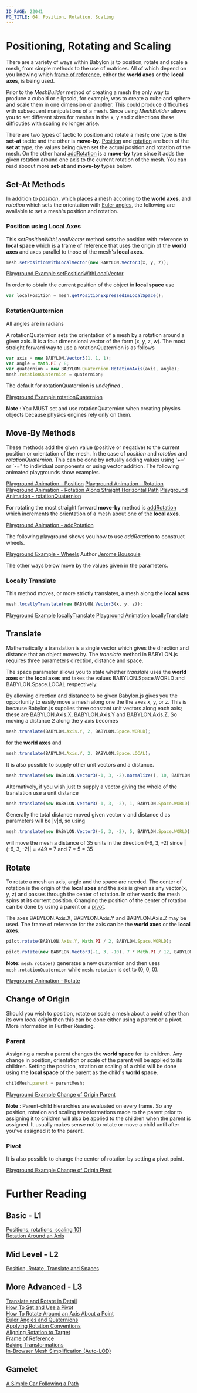 ```yaml
---
ID_PAGE: 22041
PG_TITLE: 04. Position, Rotation, Scaling
---
```

# Positioning, Rotating and Scaling 

There are a variety of ways within Babylon.js to position, rotate and scale a mesh, from simple methods to the use of matrices. All of which depend on you knowing which [frame of reference](/babylon101/position#frames-of-reference), either the **world axes** or the **local axes**, is being used. 

Prior to the _MeshBuilder_ method of creating a mesh the only way to produce a cuboid or ellipsoid, for example, was to create a cube and sphere and scale them in one dimension or another. This could produce difficulties with subsequent manipulations of a mesh. Since using _MeshBuilder_ allows you to set different sizes for meshes in the x, y and z directions these difficuties with [scaling](/babylon101/position#scaling) no longer arise. 

There are two types of tactic to position and rotate a mesh; one type is the **set-at** tactic and the other is **move-by**. [Position](babylon101/position#position) and [rotation](/babylon101/position#rotation) are both of the **set at** type, the values being given set the actual position and rotation of the mesh. On the other hand [addRotation](babylon101/position#sequencing-rotations) is a **move-by** type since it adds the given rotation around one axis to the current rotation of the mesh. You can read aboout more **set-at** and **move-by** types below.

## Set-At Methods

In addition to  _position_, which places a mesh accoring to the **world axes**, and _rotation_ which sets the orientation with [Euler angles](/how_to/Euler_Angles), the following are available to set a mesh's position and rotation.

### Position using Local Axes

This _setPositionWithLocalVector_ method sets the position with reference to **local space** which is a frame of reference that uses the origin of the **world axes** and axes parallel to those of the mesh's **local axes**. 

```javascript
mesh.setPositionWithLocalVector(new BABYLON.Vector3(x, y, z));
```
[Playground Example setPositionWithLocalVector](https://www.babylonjs-playground.com/#EYZE4Q#2)

In order to obtain the current position of the object in **local space** use

```javascript
var localPosition = mesh.getPositionExpressedInLocalSpace();
```

### RotationQuaternion

All angles are in radians

A rotationQuaternion sets the orientation of a mesh by a rotation around a given axis. It is a four dimensional vector of the form (x, y, z, w). The most straight forward way to use a rotationQuaternion is as follows

```javascript
var axis = new BABYLON.Vector3(1, 1, 1);
var angle = Math.PI / 8;
var quaternion = new BABYLON.Quaternion.RotationAxis(axis, angle);
mesh.rotationQuaternion = quaternion;
```

The default for rotationQuaternion is _undefined_ . 

[Playground Example rotationQuaternion](https://www.babylonjs-playground.com/#EYZE4Q#3) 

**Note** : You MUST set and use rotationQuaternion when creating physics objects because physics engines rely only on them.

## Move-By Methods

These methods add the given value (positive or negative) to the current position or orientation of the mesh. In the case of _position_ and _rotation_ and _rotationQuaternion_. This can be done by actually adding values using '+=' or `-=" to individual components or using vector addition. The following animated playgrounds show examples.

[Playground Animation - Position](https://www.babylonjs-playground.com/#66EBY3)
[Playground Animation - Rotation](https://www.babylonjs-playground.com/#1ST43U#47)
[Playground Animation  - Rotation Along Straight Horizontal Path](https://www.babylonjs-playground.com/#92EYG#12)
[Playground Animation - rotationQuaternion](https://www.babylonjs-playground.com/#1ST43U#44)

For rotating the most straight forward **move-by** method is [addRotation](babylon101/position#sequencing-rotations) which increments the orientation of a mesh about one of the **local axes**.

[Playground Animation - addRotation](https://www.babylonjs-playground.com/#EYZE4Q#5)

The following playground shows you how to use _addRotation_ to construct wheels.

[Playground Example - Wheels](http://www.babylonjs-playground.com/#1PON40#12) Author [Jerome Bousquie](http://jerome.bousquie.fr/BJS/demos/)

The other ways below move by the values given in the parameters.

### Locally Translate

This method moves, or more strictly translates, a mesh along the **local axes**

```javascript
mesh.locallyTranslate(new BABYLON.Vector3(x, y, z));
```
[Playground Example locallyTranslate](https://www.babylonjs-playground.com/#EYZE4Q#1)
[Playground Animation locallyTranslate](https://www.babylonjs-playground.com/#EYZE4Q#4)

## Translate

Mathematically a translation is a single vector which gives the direction and distance that an object moves by. The _translate_ method in BABYLON.js requires three parameters direction, distance and space.

The space parameter allows you to state whether _translate_ uses the **world axes** or the **local axes** and takes the values BABYLON.Space.WORLD and BABYLON.Space.LOCAL respectively.

By allowing direction and distance to be given Babylon.js gives you the opportunity to easily move a mesh along one the the axes x, y, or z. This is because Babylon.js supplies three constant unit vectors along each axis; these are BABYLON.Axis.X, BABYLON.Axis.Y and BABYLON.Axis.Z. So moving a distance 2 along the y axis becomes

```javascript
mesh.translate(BABYLON.Axis.Y, 2, BABYLON.Space.WORLD);
```
for the **world axes** and 

```javascript
mesh.translate(BABYLON.Axis.Y, 2, BABYLON.Space.LOCAL);
```

It is also possible to supply other unit vectors and a distance.

```javascript
mesh.translate(new BABYLON.Vector3(-1, 3, -2).normalize(), 10, BABYLON.Space.LOCAL);
```

Alternatively, if you wish just to supply a vector giving the whole of the translation use a unit distance

```javascript
mesh.translate(new BABYLON.Vector3(-1, 3, -2), 1, BABYLON.Space.WORLD);
```

Generally the total distance moved given vector v and distance d as parameters will be |v|d, so using

```javascript
mesh.translate(new BABYLON.Vector3(-6, 3, -2), 5, BABYLON.Space.WORLD);
```

will move the mesh a distance of 35 units in the direction (-6, 3, -2) since |(-6, 3, -2)| = &#x221a;49 = 7 and 7 * 5 = 35

## Rotate
To rotate a mesh an axis, angle and the space are needed. The center of rotation is the origin of the **local axes** and the axis is given as any vector(x, y, z) and passes through the center of rotation.  In other words the mesh spins at its current position. Changing the position of the center of rotation can be done by using a parent or a [pivot](/how-to/Pivot).

The axes BABYLON.Axis.X, BABYLON.Axis.Y and BABYLON.Axis.Z may be used. The frame of reference for the axis can be the **world axes** or the **local axes**.

```javascript
pilot.rotate(BABYLON.Axis.Y, Math.PI / 2, BABYLON.Space.WORLD);

pilot.rotate(new BABYLON.Vector3(-1, 3, -10), 7 * Math.PI / 12, BABYLON.Space.LOCAL);
```

**Note:**  `mesh.rotate()` generates a new quaternion and then uses `mesh.rotationQuaternion` while `mesh.rotation` is set to (0, 0, 0).  

[Playground Animation - Rotate](https://www.babylonjs-playground.com/#66EBY3#3)

## Change of Origin

Should you wish to position, rotate or scale a mesh about a point other than its own _local origin_ then this can be done either using a parent or a pivot. More information in Further Reading.

### Parent

Assigning a mesh a parent changes the **world space** for its children. Any change in position, orientation or scale of the parent will be applied to its children. Setting the position, rotation or scaling of a child will be done using the **local space** of the parent as the child's **world space**. 


```javascript
childMesh.parent = parentMesh;
```

[Playground Example Change of Origin Parent](https://www.babylonjs-playground.com/#1JLGFP#7)

**Note** : Parent-child hierarchies are evaluated on every frame. So any position, rotation and scaling transformations made to the parent prior to assigning it to children will also be applied to the children when the parent is assigned. It usually makes sense not to rotate or move a child until after you've assigned it to the parent.

### Pivot

It is also possible to change the center of rotation by setting a pivot point.  

[Playground Example Change of Origin Pivot](https://www.babylonjs-playground.com/#1JLGFP#19)


# Further Reading
 
## Basic - L1  
[Positions, rotations, scaling 101](/babylon101/Position)  
[Rotation Around an Axis](/how_to/Axis)


## Mid Level - L2

[Position, Rotate, Translate and Spaces](/how_to/Position,_Rotate,_Translate_and_Spaces)
 
## More Advanced - L3

[Translate and Rotate in Detail](/how_to/Rotate)  
[How To Set and Use a Pivot](/how_to/Pivots)  
[How To Rotate Around an Axis About a Point](/how_to/Pivot)  
[Euler Angles and Quaternions](/how_to/Euler_Angles)  
[Applying Rotation Conventions](/how_to/Applying_Rotations)  
[Aligning Rotation to Target](/how_to/Rotation_Target)  
[Frame of Reference](/how_to/Frame_Of_Reference)  
[Baking Transformations](/how_to/Baking_Transformations)  
[In-Browser Mesh Simplification (Auto-LOD)](/how_to/In-Browser_Mesh_Simplification)  

## Gamelet

[A Simple Car Following a Path](/samples/Car_Path)  



